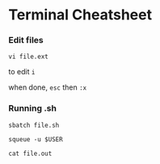 # Terminal Cheatsheet

### Edit files

`vi file.ext`

to edit `i`

when done, `esc` then `:x`


### Running .sh

`sbatch file.sh`

`squeue -u $USER`

`cat file.out`
